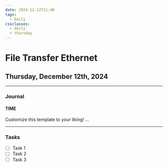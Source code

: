 ```yaml
---
date: 2024-12-12T11:40
tags:
  - Daily
cssclasses:
  - daily
  - thursday
---
```

# File Transfer Ethernet

## Thursday, December 12th, 2024
***
### Journal
#### TIME
Customize this template to your liking!
...
***
### Tasks
- [ ] Task 1
- [ ] Task 2
- [ ] Task 3